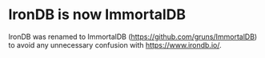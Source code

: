 # IronDB is now ImmortalDB

IronDB was renamed to ImmortalDB (https://github.com/gruns/ImmortalDB) to avoid
any unnecessary confusion with https://www.irondb.io/.
